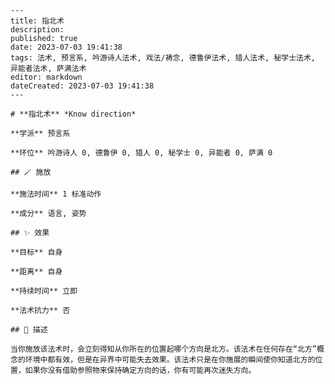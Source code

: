 
    ---
    title: 指北术
    description: 
    published: true
    date: 2023-07-03 19:41:38
    tags: 法术, 预言系, 吟游诗人法术, 戏法/祷念, 德鲁伊法术, 猎人法术, 秘学士法术, 异能者法术, 萨满法术
    editor: markdown
    dateCreated: 2023-07-03 19:41:38
    ---

    # **指北术** *Know direction*

    **学派** 预言系 

    **环位** 吟游诗人 0, 德鲁伊 0, 猎人 0, 秘学士 0, 异能者 0, 萨满 0

    ## 🪄 施放

    **施法时间** 1 标准动作

    **成分** 语言, 姿势

    ## ✨ 效果 

    **目标** 自身 

    **距离** 自身  

    **持续时间** 立即 

    **法术抗力** 否

    ## 📖 描述

    当你施放该法术时，会立刻得知从你所在的位置起哪个方向是北方。该法术在任何存在“北方”概念的环境中都有效，但是在异界中可能失去效果。该法术只是在你施展的瞬间使你知道北方的位置，如果你没有借助参照物来保持确定方向的话，你有可能再次迷失方向。
    